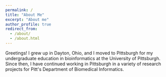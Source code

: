 ```yaml
---
permalink: /
title: "About Me"
excerpt: "About me"
author_profile: true
redirect_from: 
  - /about/
  - /about.html
---
```


Greetings! I grew up in Dayton, Ohio, and I moved to Pittsburgh for my undergraduate education in bioinformatics at the University of Pittsburgh. Since then, I have continued working in Pittsburgh in a variety of research projects for Pitt's Department of Biomedical Informatics.
